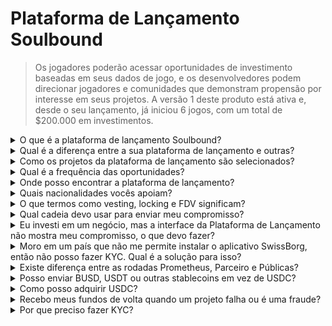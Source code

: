 # Plataforma de Lançamento Soulbound

> Os jogadores poderão acessar oportunidades de investimento baseadas em seus dados de jogo, e os desenvolvedores podem direcionar jogadores e comunidades que demonstram propensão por interesse em seus projetos. A versão 1 deste produto está ativa e, desde o seu lançamento, já iniciou 6 jogos, com um total de $200.000 em investimentos.

<details>

<summary>O que é a plataforma de lançamento Soulbound?</summary>

A Plataforma de Lançamento Soulbound é uma plataforma que conecta jogadores com jogos que estão levantando capital com base em sua identidade digital. Ela permite que desenvolvedores de jogos direcionem jogadores específicos usando suas identidades digitais e arrecadem fundos.

</details>

<details>

<summary>Qual é a diferença entre a sua plataforma de lançamento e outras?</summary>

Jogadores conectados à plataforma de lançamento Soulbound através da rede de credenciais têm acesso a ofertas personalizadas para suas credenciais de jogo. Isso significa que um jogador de FPS tem mais chances de receber uma oportunidade relacionada a jogos de FPS.

</details>

<details>

<summary>Como os projetos da plataforma de lançamento são selecionados?</summary>

O conselho de investimento realiza um processo de due diligence de várias etapas, culminando em um relatório abrangente. No mercado privado (Capital de Risco, Business Angels), mantemos alguns dos relatórios de due diligence mais abrangentes e detalhados do setor de GameFi.

</details>

<details>

<summary>Qual é a frequência das oportunidades?</summary>

Nossa capacidade de aceitar projetos depende inteiramente da qualidade do nosso fluxo de negócios. Portanto, só consideramos projetos que atendem a altos padrões de qualidade.

</details>

<details>

<summary>Onde posso encontrar a plataforma de lançamento?</summary>

Você pode encontrar a plataforma de lançamento [aqui](https://launchpad.xborg.com/).

</details>

<details>

<summary>Quais nacionalidades vocês apoiam?</summary>

Apoiamos os países suportados pela SwissBorg. A lista completa pode ser encontrada aqui: [https://swissborg.com/supported-countries](https://swissborg.com/supported-countries)

</details>

<details>

<summary>O que termos como vesting, locking e FDV significam?</summary>

* **Vesting** refere-se ao período durante o qual os tokens são distribuídos
* **Locked** refere-se ao período durante o qual os tokens estão bloqueados
* **FDV** refere-se à avaliação de um token, calculada multiplicando seu preço pela oferta máxima. (Fully Diluted Valuation)

</details>

<details>

<summary>Qual cadeia devo usar para enviar meu compromisso?</summary>

O compromisso é geralmente em USDC. A Plataforma de Lançamento XBorg suporta Arbitrum, Avalanche, Optimism, Polygon e Binance Smart Chain. Certifique-se de verificar as cadeias compatíveis antes do lançamento.

</details>

<details>

<summary>Eu investi em um negócio, mas a interface da Plataforma de Lançamento não mostra meu compromisso, o que devo fazer?</summary>

Se a plataforma de lançamento não mostrar o compromisso, por favor, abra um ticket de suporte no Discord.

</details>

<details>

<summary>Moro em um país que não me permite instalar o aplicativo SwissBorg, então não posso fazer KYC. Qual é a solução para isso?</summary>

No momento, só apoiamos nacionalidades disponíveis no aplicativo SwissBorg. A XBorg está trabalhando ativamente para expandir sua rede, e com o tempo mais regiões e nacionalidades serão elegíveis para KYC.

</details>

<details>

<summary>Existe diferença entre as rodadas Prometheus, Parceiro e Públicas?</summary>

As rodadas nas quais os usuários são elegíveis variam de acordo com sua demografia. Os detentores de Prometheus recebem os maiores benefícios e não são obrigados a pagar taxas, enquanto outras rodadas têm taxas diferentes e tamanhos de alocação.

</details>

<details>

<summary>Posso enviar BUSD, USDT ou outras stablecoins em vez de USDC?</summary>

Atualmente, só suportamos USDC.

</details>

<details>

<summary>Como posso adquirir USDC?</summary>

A SwissBorg é uma das melhores opções para adquirir USDC a partir de outras criptomoedas ou fiat.

</details>

<details>

<summary>Recebo meus fundos de volta quando um projeto falha ou é uma fraude?</summary>

Realizamos uma due diligence minuciosa nas oportunidades de lançamento da XBorg para limitar o número de projetos que falham.

Nenhum reembolso será implementado se for considerado culpa dos investidores.

</details>

<details>

<summary>Por que preciso fazer KYC?</summary>

Para que a XBorg cumpra com a jurisdição relevante em relação às plataformas de lançamento.

</details>